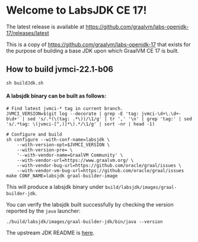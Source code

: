 # Welcome to LabsJDK CE 17!

The latest release is available at https://github.com/graalvm/labs-openjdk-17/releases/latest

This is a copy of https://github.com/graalvm/labs-openjdk-17 that
exists for the purpose of building a base JDK upon which GraalVM CE 17 is built.


## How to build jvmci-22.1-b06
```
sh buildJdk.sh
```

#### A labsjdk binary can be built as follows:
```
# Find latest jvmci-* tag in current branch.
JVMCI_VERSION=$(git log --decorate | grep -E 'tag: jvmci-\d+\.\d+-b\d+' | sed 's/.*(\(tag: .*\))/\1/g' | tr ',' '\n' | grep 'tag:' | sed 's/.*tag: \(jvmci-[^,)]*\).*/\1/g' | sort -nr | head -1)

# Configure and build
sh configure --with-conf-name=labsjdk \
    --with-version-opt=$JVMCI_VERSION \
    --with-version-pre= \
    '--with-vendor-name=GraalVM Community' \
    --with-vendor-url=https://www.graalvm.org/ \
    --with-vendor-bug-url=https://github.com/oracle/graal/issues \
    --with-vendor-vm-bug-url=https://github.com/oracle/graal/issues
make CONF_NAME=labsjdk graal-builder-image
```
This will produce a labsjdk binary under `build/labsjdk/images/graal-builder-jdk`.

You can verify the labsjdk built successfully by checking the version reported by the `java` launcher:
```
./build/labsjdk/images/graal-builder-jdk/bin/java --version
```

The upstream JDK README is [here](https://github.com/openjdk/jdk17u/blob/master/README.md).
